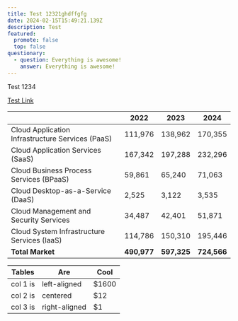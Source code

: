 ```yaml
---
title: Test 12321ghdffgfg
date: 2024-02-15T15:49:21.139Z
description: Test
featured:
  promote: false
  top: false
questionary:
  - question: Everything is awesome!
    answer: Everything is awesome!
---
```

[](123)Test 1234

<a href="#">Test Link</a>

<table>
    <thead>
        <tr>
            <th></th>
            <th>2022</th>
            <th>2023</th>
            <th>2024</th>
        </tr>
    </thead>
    <tbody>
        <tr>
            <td>Cloud Application Infrastructure Services (PaaS)</td>
            <td>111,976</td>
            <td>138,962</td>
            <td>170,355</td>
        </tr>
        <tr>
            <td>Cloud Application Services (SaaS)</td>
            <td>167,342</td>
            <td>197,288</td>
            <td>232,296</td>
        </tr>
        <tr>
            <td>Cloud Business Process Services (BPaaS)</td>
            <td>59,861</td>
            <td>65,240</td>
            <td>71,063</td>
        </tr>
        <tr>
            <td>Cloud Desktop-as-a-Service (DaaS)</td>
            <td>2,525</td>
            <td>3,122</td>
            <td>3,535</td>
        </tr>
        <tr>
            <td>Cloud Management and Security Services</td>
            <td>34,487</td>
            <td>42,401</td>
            <td>51,871</td>
        </tr>
        <tr>
            <td>Cloud System Infrastructure Services (IaaS)</td>
            <td>114,786</td>
            <td>150,310</td>
            <td>195,446</td>
        </tr>
        <tr>
            <td><b>Total Market</b></td>
            <td><b>490,977</b></td>
            <td><b>597,325</b></td>
            <td><b>724,566</b></td>
        </tr>
    </tbody>
</table>

| Tables   | Are           | Cool  |
| -------- | ------------- | ----- |
| col 1 is | left-aligned  | $1600 |
| col 2 is | centered      | $12   |
| col 3 is | right-aligned | $1    |
